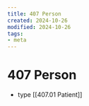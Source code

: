 ```yaml
---
title: 407 Person
created: 2024-10-26
modified: 2024-10-26
tags:
- meta
---
```

# 407 Person
- type [[407.01 Patient]]

